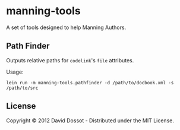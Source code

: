 # manning-tools

A set of tools designed to help Manning Authors.

## Path Finder

Outputs relative paths for `codelink`'s `file` attributes.

Usage:

    lein run -m manning-tools.pathfinder -d /path/to/docbook.xml -s /path/to/src

## License

Copyright © 2012 David Dossot - Distributed under the MIT License.
